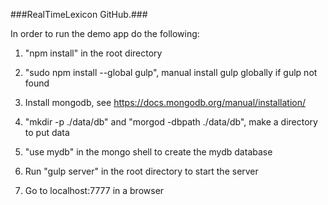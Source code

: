 ###RealTimeLexicon GitHub.###

In order to run the demo app do the following:

1. "npm install" in the root directory

2. "sudo npm install --global gulp", manual install gulp globally if gulp not found

3. Install mongodb, see https://docs.mongodb.org/manual/installation/

4. "mkdir -p ./data/db" and "morgod -dbpath ./data/db", make a directory to put data

4. "use mydb" in the mongo shell to create the mydb database

5. Run "gulp server" in the root directory to start the server

6. Go to localhost:7777 in a browser
